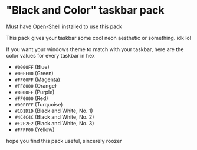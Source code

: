 # "Black and Color" taskbar pack
Must have [Open-Shell](https://github.com/Open-Shell/Open-Shell-Menu) installed to use this pack

This pack gives your taskbar some cool neon aesthetic or something. idk lol

If you want your windows theme to match with your taskbar, here are the color values for every taskbar in hex

- `#0000FF` (Blue)
- `#00FF00` (Green)
- `#FF00FF` (Magenta)
- `#FF8000` (Orange)
- `#8000FF` (Purple)
- `#FF0000` (Red)
- `#00FFFF` (Turquoise)
- `#1D1D1D` (Black and White, No. 1)
- `#4C4C4C` (Black and White, No. 2)
- `#E2E2E2` (Black and White, No. 3)
- `#FFFF00` (Yellow)

hope you find this pack useful, sincerely roozer
